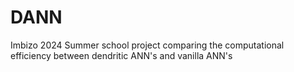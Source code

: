 # DANN
Imbizo 2024 Summer school project comparing the computational efficiency between dendritic ANN's and vanilla ANN's
